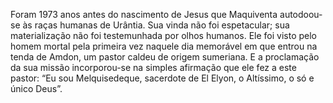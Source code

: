 ﻿Foram 1973 anos antes do nascimento de Jesus  que Maquiventa autodoou-se às raças humanas de Urântia. Sua vinda não foi espetacular; sua materialização não foi testemunhada por olhos humanos. Ele foi visto pelo homem mortal pela primeira vez naquele dia memorável em que entrou na tenda de Amdon, um pastor caldeu de origem sumeriana. E a proclamação da sua missão incorporou-se na simples afirmação que ele fez a este pastor: “Eu sou Melquisedeque, sacerdote de El Elyon, o Altíssimo, o só e único Deus”.